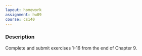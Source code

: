 ```yaml
---
layout: homework
assignment: hw09
course: cs140
---
```


### Description

Complete and submit exercises 1-16 from the end of Chapter 9.


